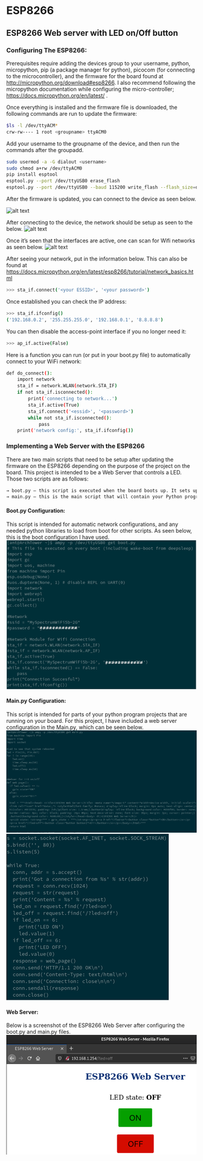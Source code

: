 # ESP8266
## ESP8266 Web server with LED on/Off button
### Configuring The ESP8266:
Prerequisites require adding the devices group to your username, python, micropython, pip (a package manager for python), picocom (for connecting to the microcontroller), and the firmware for the board found at http://micropython.org/download#esp8266. I also recommend following the micropython documentation while configuring the micro-controller; https://docs.micropython.org/en/latest/ .  

Once everything is installed and the firmware file is downloaded, the following commands are run to update the firmware:
```bash
$ls -l /dev/ttyACM*
crw-rw---- 1 root <groupname> ttyACM0 
```
Add your username to the groupname of the device, and then run the commands after the groupadd.
```bash
sudo usermod -a -G dialout <username> 
sudo chmod a+rw /dev/ttyACM0
pip install esptool
esptool.py --port /dev/ttyUSB0 erase_flash
esptool.py --port /dev/ttyUSB0 --baud 115200 write_flash --flash_size=detect 0 /locationwerethefileislocated/esp8266-20170108-v1.8.7.bin
````
After the firmware is updated, you can connect to the device as seen below.

![alt text](https://raw.githubusercontent.com/AnthonyMaz/ESP8266/master/images/connection.png)

After connecting to the device, the network should be setup as seen to the below. 
![alt text](https://raw.githubusercontent.com/AnthonyMaz/ESP8266/master/images/netwkcfg.png)

Once it’s seen that the interfaces are active, one can scan for Wifi networks as seen below.
![alt text](https://raw.githubusercontent.com/AnthonyMaz/ESP8266/master/images/wifiscan.png)

After seeing your network, put in the information below. This can also be found at https://docs.micropython.org/en/latest/esp8266/tutorial/network_basics.html
```bash
>>> sta_if.connect('<your ESSID>', '<your password>')
```
Once established you can check the IP address:
```bash
>>> sta_if.ifconfig()
('192.168.0.2', '255.255.255.0', '192.168.0.1', '8.8.8.8')
```
You can then disable the access-point interface if you no longer need it:
```bash
>>> ap_if.active(False)
```
Here is a function you can run (or put in your boot.py file) to automatically connect to your WiFi network:
```bash
def do_connect():
    import network
    sta_if = network.WLAN(network.STA_IF)
    if not sta_if.isconnected():
        print('connecting to network...')
        sta_if.active(True)
        sta_if.connect('<essid>', '<password>')
        while not sta_if.isconnected():
            pass
    print('network config:', sta_if.ifconfig())
```

### Implementing a Web Server with the ESP8266
There are two main scripts that need to be setup after updating the firmware on the 
ESP8266 depending on the purpose of the project on the board. This project is intended to be a Web Server that controls a LED. Those two scripts are as follows:
```bash	
→ boot.py – this script is executed when the board boots up. It sets up various configuration options for the board.
→ main.py – this is the main script that will contain your Python program. It is executed after boot.py.
```
#### Boot.py Configuration:
This script is intended for automatic network configurations, and any needed python libraries to load from boot for other scripts. As seen below, this is the boot configuration I have used. 
![alt text](https://raw.githubusercontent.com/AnthonyMaz/ESP8266/master/images/bootpy.png)
#### Main.py Configuration:
This script is intended for parts of your python program projects that are running on your board.
For this project, I have included a web server configuration in the Main.py, which can be seen below.
![alt text](https://raw.githubusercontent.com/AnthonyMaz/ESP8266/master/images/mainpy0.png)
![alt text](https://raw.githubusercontent.com/AnthonyMaz/ESP8266/master/images/mainpy1.png)
#### Web Server:
Below is a screenshot of the ESP8266 Web Server after configuring the boot.py and main.py files.
![alt text](https://raw.githubusercontent.com/AnthonyMaz/ESP8266/master/images/webserver.png)
